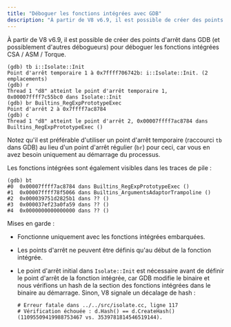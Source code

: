 ```yaml
---
title: "Déboguer les fonctions intégrées avec GDB"
description: "À partir de V8 v6.9, il est possible de créer des points d'arrêt dans GDB pour déboguer les fonctions intégrées CSA / ASM / Torque."
---
```

À partir de V8 v6.9, il est possible de créer des points d'arrêt dans GDB (et possiblement d'autres débogueurs) pour déboguer les fonctions intégrées CSA / ASM / Torque.

```
(gdb) tb i::Isolate::Init
Point d'arrêt temporaire 1 à 0x7ffff706742b: i::Isolate::Init. (2 emplacements)
(gdb) r
Thread 1 "d8" atteint le point d'arrêt temporaire 1, 0x00007ffff7c55bc0 dans Isolate::Init
(gdb) br Builtins_RegExpPrototypeExec
Point d'arrêt 2 à 0x7ffff7ac8784
(gdb) c
Thread 1 "d8" atteint le point d'arrêt 2, 0x00007ffff7ac8784 dans Builtins_RegExpPrototypeExec ()
```

Notez qu'il est préférable d'utiliser un point d'arrêt temporaire (raccourci `tb` dans GDB) au lieu d'un point d'arrêt régulier (`br`) pour ceci, car vous en avez besoin uniquement au démarrage du processus.

Les fonctions intégrées sont également visibles dans les traces de pile :

```
(gdb) bt
#0  0x00007ffff7ac8784 dans Builtins_RegExpPrototypeExec ()
#1  0x00007ffff78f5066 dans Builtins_ArgumentsAdaptorTrampoline ()
#2  0x000039751d2825b1 dans ?? ()
#3  0x000037ef23a0fa59 dans ?? ()
#4  0x0000000000000000 dans ?? ()
```

Mises en garde :

- Fonctionne uniquement avec les fonctions intégrées embarquées.
- Les points d'arrêt ne peuvent être définis qu'au début de la fonction intégrée.
- Le point d'arrêt initial dans `Isolate::Init` est nécessaire avant de définir le point d'arrêt de la fonction intégrée, car GDB modifie le binaire et nous vérifions un hash de la section des fonctions intégrées dans le binaire au démarrage. Sinon, V8 signale un décalage de hash :

    ```
    # Erreur fatale dans ../../src/isolate.cc, ligne 117
    # Vérification échouée : d.Hash() == d.CreateHash() (11095509419988753467 vs. 3539781814546519144).
    ```
